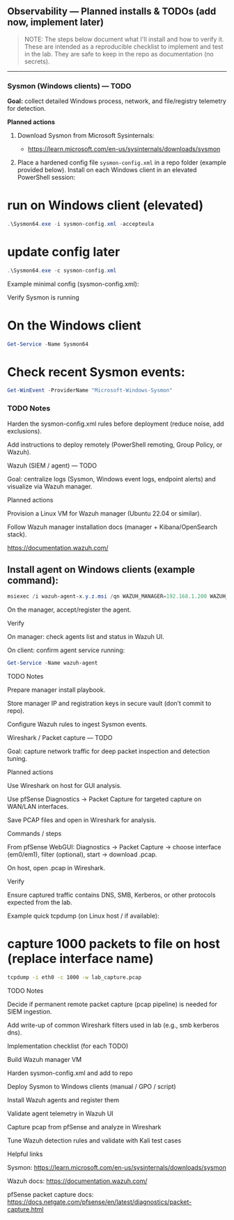 ## Observability — Planned installs & TODOs (add now, implement later)

> NOTE: The steps below document what I'll install and how to verify it. These are intended as a reproducible checklist to implement and test in the lab. They are safe to keep in the repo as documentation (no secrets).

---

### Sysmon (Windows clients) — TODO
**Goal:** collect detailed Windows process, network, and file/registry telemetry for detection.

**Planned actions**
1. Download Sysmon from Microsoft Sysinternals:
   - https://learn.microsoft.com/en-us/sysinternals/downloads/sysmon

2. Place a hardened config file `sysmon-config.xml` in a repo folder (example provided below). Install on each Windows client in an elevated PowerShell session:

# run on Windows client (elevated)

```powershell
.\Sysmon64.exe -i sysmon-config.xml -accepteula
```
# update config later

```powershell
.\Sysmon64.exe -c sysmon-config.xml
```

Example minimal config (sysmon-config.xml):
<Sysmon schemaversion="4.50">
  <EventFiltering>
    <ProcessCreate onmatch="include" />
    <NetworkConnect onmatch="include" />
    <ImageLoad onmatch="include" />
    <FileCreateTime onmatch="exclude" />
  </EventFiltering>
</Sysmon>

Verify Sysmon is running

# On the Windows client

```powershell
Get-Service -Name Sysmon64
```
# Check recent Sysmon events:

```powershell
Get-WinEvent -ProviderName "Microsoft-Windows-Sysmon"
```

### TODO Notes

Harden the sysmon-config.xml rules before deployment (reduce noise, add exclusions).

Add instructions to deploy remotely (PowerShell remoting, Group Policy, or Wazuh).

Wazuh (SIEM / agent) — TODO

Goal: centralize logs (Sysmon, Windows event logs, endpoint alerts) and visualize via Wazuh manager.

Planned actions

Provision a Linux VM for Wazuh manager (Ubuntu 22.04 or similar).

Follow Wazuh manager installation docs (manager + Kibana/OpenSearch stack).

https://documentation.wazuh.com/

## Install agent on Windows clients (example command):

```powershell
msiexec /i wazuh-agent-x.y.z.msi /qn WAZUH_MANAGER=192.168.1.200 WAZUH_AGENT_NAME=win10-client
```
On the manager, accept/register the agent.

Verify

On manager: check agents list and status in Wazuh UI.

On client: confirm agent service running:

```powershell
Get-Service -Name wazuh-agent
```
TODO Notes

Prepare manager install playbook.

Store manager IP and registration keys in secure vault (don’t commit to repo).

Configure Wazuh rules to ingest Sysmon events.

Wireshark / Packet capture — TODO

Goal: capture network traffic for deep packet inspection and detection tuning.

Planned actions

Use Wireshark on host for GUI analysis.

Use pfSense Diagnostics → Packet Capture for targeted capture on WAN/LAN interfaces.

Save PCAP files and open in Wireshark for analysis.

Commands / steps

From pfSense WebGUI: Diagnostics → Packet Capture → choose interface (em0/em1), filter (optional), start → download .pcap.

On host, open .pcap in Wireshark.

Verify

Ensure captured traffic contains DNS, SMB, Kerberos, or other protocols expected from the lab.

Example quick tcpdump (on Linux host / if available):
# capture 1000 packets to file on host (replace interface name)

```bash
tcpdump -i eth0 -c 1000 -w lab_capture.pcap
```

TODO Notes

Decide if permanent remote packet capture (pcap pipeline) is needed for SIEM ingestion.

Add write-up of common Wireshark filters used in lab (e.g., smb kerberos dns).

Implementation checklist (for each TODO)

 Build Wazuh manager VM

 Harden sysmon-config.xml and add to repo

 Deploy Sysmon to Windows clients (manual / GPO / script)

 Install Wazuh agents and register them

 Validate agent telemetry in Wazuh UI

 Capture pcap from pfSense and analyze in Wireshark

 Tune Wazuh detection rules and validate with Kali test cases

Helpful links

Sysmon: https://learn.microsoft.com/en-us/sysinternals/downloads/sysmon

Wazuh docs: https://documentation.wazuh.com/

pfSense packet capture docs: https://docs.netgate.com/pfsense/en/latest/diagnostics/packet-capture.html
